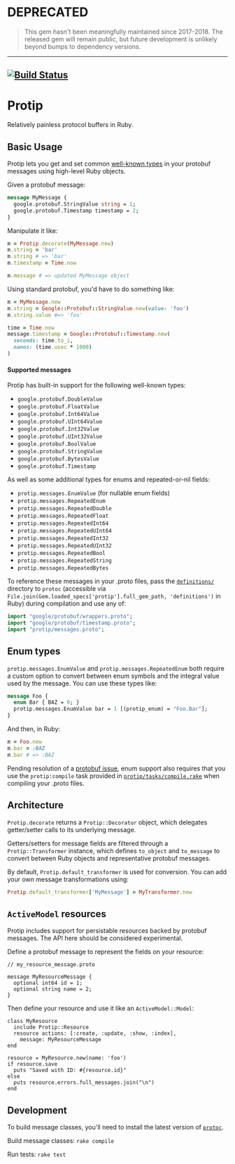 # DEPRECATED

> This gem hasn't been meaningfully maintained since 2017-2018. The released gem will remain public, but future development is unlikely beyond bumps to dependency versions.

-------

[![Build Status](https://travis-ci.org/AngelList/protip.svg)](https://travis-ci.org/AngelList/protip)
-------

# Protip

Relatively painless protocol buffers in Ruby.

Basic Usage
-----------

Protip lets you get and set common
[well-known types](https://developers.google.com/protocol-buffers/docs/reference/google.protobuf)
in your protobuf messages using high-level Ruby objects.

Given a protobuf message:

```protobuf
message MyMessage {
  google.protobuf.StringValue string = 1;
  google.protobuf.Timestamp timestamp = 2;
}
```

Manipulate it like:

```ruby
m = Protip.decorate(MyMessage.new)
m.string = 'bar'
m.string # => 'bar'
m.timestamp = Time.now

m.message # => updated MyMessage object
```

Using standard protobuf, you'd have to do something like:

```ruby
m = MyMessage.new
m.string = Google::Protobuf::StringValue.new(value: 'foo')
m.string.value #=> 'foo'

time = Time.now
message.timestamp = Google::Protobuf::Timestamp.new(
  seconds: time.to_i,
  nanos: (time.usec * 1000)
)
```

#### Supported messages

Protip has built-in support for the following well-known types:

- `google.protobuf.DoubleValue`
- `google.protobuf.FloatValue`
- `google.protobuf.Int64Value`
- `google.protobuf.UInt64Value`
- `google.protobuf.Int32Value`
- `google.protobuf.UInt32Value`
- `google.protobuf.BoolValue`
- `google.protobuf.StringValue`
- `google.protobuf.BytesValue`
- `google.protobuf.Timestamp`

As well as some additional types for enums and repeated-or-nil fields:

- `protip.messages.EnumValue` (for nullable enum fields)
- `protip.messages.RepeatedEnum`
- `protip.messages.RepeatedDouble`
- `protip.messages.RepeatedFloat`
- `protip.messages.RepeatedInt64`
- `protip.messages.RepeatedUInt64`
- `protip.messages.RepeatedInt32`
- `protip.messages.RepeatedUInt32`
- `protip.messages.RepeatedBool`
- `protip.messages.RepeatedString`
- `protip.messages.RepeatedBytes`

To reference these messages in your .proto files, pass the
[`definitions/`](definitions/) directory to `protoc` (accessible via
`File.join(Gem.loaded_specs['protip'].full_gem_path, 'definitions')`
in Ruby) during compilation and use any of:

```protobuf
import "google/protobuf/wrappers.proto";
import "google/protobuf/timestamp.proto";
import "protip/messages.proto";
```

Enum types
----------

`protip.messages.EnumValue` and `protip.messages.RepeatedEnum` both
require a custom option to convert between enum symbols and the
integral value used by the message.  You can use these types like:

```protobuf
message Foo {
  enum Bar { BAZ = 0; }
  protip.messages.EnumValue bar = 1 [(protip_enum) = "Foo.Bar"];
}
```

And then, in Ruby:

```ruby
m = Foo.new
m.bar = :BAZ
m.bar # => :BAZ
```

Pending resolution of a
[protobuf issue](https://github.com/google/protobuf/issues/1198), enum
support also requires that you use the `protip:compile` task provided
in [`protip/tasks/compile.rake`](lib/protip/tasks/compile.rake) when
compiling your .proto files.

Architecture
------------

`Protip.decorate` returns a `Protip::Decorator` object, which
delegates getter/setter calls to its underlying message.

Getters/setters for message fields are filtered through a
`Protip::Transformer` instance, which defines `to_object` and
`to_message` to convert between Ruby objects and representative
protobuf messages.

By default, `Protip.default_transformer` is used for conversion. You
can add your own message transformations using:

```ruby
Protip.default_transformer['MyMessage'] = MyTransformer.new
```

`ActiveModel` resources
-----------------------

Protip includes support for persistable resources backed by protobuf
messages. The API here should be considered experimental.

Define a protobuf message to represent the fields on your resource:

```
// my_resource_message.proto

message MyResourceMessage {
  optional int64 id = 1;
  optional string name = 2;
}
```

Then define your resource and use it like an `ActiveModel::Model`:

```
class MyResource
  include Protip::Resource
  resource actions: [:create, :update, :show, :index],
    message: MyResourceMessage
end

resource = MyResource.new(name: 'foo')
if resource.save
  puts "Saved with ID: #{resource.id}"
else
  puts resource.errors.full_messages.join("\n")
end
```

Development
-----------

To build message classes, you'll need to install the latest version of
[`protoc`](https://github.com/google/protobuf).

Build message classes: `rake compile`

Run tests: `rake test`
